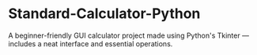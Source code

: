# Standard-Calculator-Python
A beginner-friendly GUI calculator project made using Python's Tkinter — includes a neat interface and essential operations.

